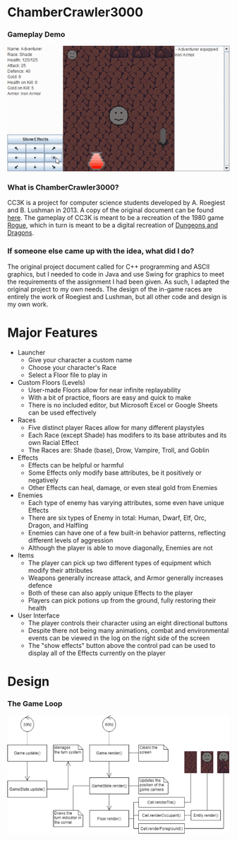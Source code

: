 # ChamberCrawler3000 #

### Gameplay Demo ###
![Demo GIF 1](https://github.com/MitchellTFord/CC3K/blob/master/doc/images/CC3K%20Demo%201.gif)

### What is ChamberCrawler3000? ###
CC3K is a project for computer science students developed by A. Roegiest and B. Lushman in 2013. A copy of the original document can be found [here](https://github.com/MitchellTFord/CC3K/blob/master/doc/cc3k%20assignment%20doc.pdf). The gameplay of CC3K is meant to be a recreation of the 1980 game [Rogue](https://en.wikipedia.org/wiki/Rogue_(video_game)), which in turn is meant to be a digital recreation of [Dungeons and Dragons](https://en.wikipedia.org/wiki/Dungeons_%26_Dragons).

### If someone else came up with the idea, what did I do? ###
The original project document called for C++ programming and ASCII graphics, but I needed to code in Java and use Swing for graphics to meet the requirements of the assignment I had been given. As such, I adapted the original project to my own needs. The design of the in-game races are entirely the work of Roegiest and Lushman, but all other code and design is my own work.

# Major Features #
* Launcher
  * Give your character a custom name
  * Choose your character's Race
  * Select a Floor file to play in
* Custom Floors (Levels)
  * User-made Floors allow for near infinite replayability
  * With a bit of practice, floors are easy and quick to make
  * There is no included editor, but Microsoft Excel or Google Sheets can be used effectively
* Races
  * Five distinct player Races allow for many different playstyles
  * Each Race (except Shade) has modifers to its base attributes and its own Racial Effect
  * The Races are: Shade (base), Drow, Vampire, Troll, and Goblin
* Effects
  * Effects can be helpful or harmful
  * Some Effects only modify base attributes, be it positively or negatively
  * Other Effects can heal, damage, or even steal gold from Enemies
* Enemies
  * Each type of enemy has varying attributes, some even have unique Effects
  * There are six types of Enemy in total: Human, Dwarf, Elf, Orc, Dragon, and Halfling
  * Enemies can have one of a few built-in behavior patterns, reflecting different levels of aggression
  * Although the player is able to move diagonally, Enemies are not
* Items
  * The player can pick up two different types of equipment which modify their attributes
  * Weapons generally increase attack, and Armor generally increases defence
  * Both of these can also apply unique Effects to the player
  * Players can pick potions up from the ground, fully restoring their health
* User Interface
  * The player controls their character using an eight directional buttons
  * Despite there not being many animations, combat and environmental events can be viewed in the log on the right side of the screen
  * The "show effects" button above the control pad can be used to display all of the Effects currently on the player

# Design #
### The Game Loop ###
![Game Loop](https://github.com/MitchellTFord/CC3K/blob/master/doc/images/game%20loop.png)
